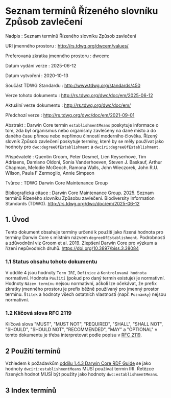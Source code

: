 # Seznam termínů Řízeného slovníku Způsob zavlečení

Nadpis
: Seznam termínů Řízeného slovníku Způsob zavlečení

URI jmenného prostoru
: <http://rs.tdwg.org/dwcem/values/>

Preferovaná zkratka jmenného prostoru
: dwcem:

Datum vydání verze
: 2025-06-12

Datum vytvoření
: 2020-10-13

Součást TDWG Standardu
: <http://www.tdwg.org/standards/450>

Verze tohoto dokumentu
: <http://rs.tdwg.org/dwc/doc/em/2025-06-12>

Aktuální verze dokumentu
: <http://rs.tdwg.org/dwc/doc/em/>

Předchozí verze
: <http://rs.tdwg.org/dwc/doc/em/2021-09-01>

Abstrakt
: Darwin Core termín `establishmentMeans` poskytuje informace o tom, zda byl organismus nebo organismy zavlečeny na dané místo a do daného času přímou nebo nepřímou činností moderního člověka. Řízený slovník Způsob zavlečení poskytuje termíny, které by se měly používat jako hodnoty pro `dwc:degreeOfEstablishment` a `dwciri:degreeOfEstablishment`.

Přispěvatelé
: Quentin Groom, Peter Desmet, Lien Reyserhove, Tim Adriaens, Damiano Oldoni, Sonia Vanderhoeven, Steven J. Baskauf, Arthur Chapman, Melodie McGeoch, Ramona Walls, John Wieczorek, John R.U. Wilson, Paula F Zermoglio, Annie Simpson

Tvůrce
: TDWG Darwin Core Maintenance Group

Bibliografická citace
: Darwin Core Maintenance Group. 2025. Seznam termínů Řízeného slovníku Způsobu zavlečení. Biodiversity Information Standards (TDWG). <http://rs.tdwg.org/dwc/doc/em/2025-06-12>

## 1. Úvod

Tento dokument obsahuje termíny určené k použití jako řízená hodnota pro termíny Darwin Core s místním názvem `degreeOfEstablishment`. Podrobnosti a zdůvodnění viz Groom et al. 2019. Zlepšení Darwin Core pro výzkum a řízení nepůvodních druhů. <https://doi.org/10.3897/biss.3.38084>

### 1.1 Status obsahu tohoto dokumentu

V oddíle 4 jsou hodnoty `Term IRI`, `Definice` a `Kontrolovaná hodnota` normativní. Hodnota `Použití` (pokud pro daný termín existuje) je normativní.  Hodnoty `Název termínu` nejsou normativní, ačkoli lze očekávat, že prefix zkratky jmenného prostoru je prefix běžně používaný pro jmenný prostor termínu.  `Štítek` a hodnoty všech ostatních vlastností (např. `Poznámky`) nejsou normativní.

### 1.2 Klíčová slova RFC 2119

Klíčová slova "MUST", "MUST NOT", "REQUIRED", "SHALL", "SHALL NOT", "SHOULD", "SHOULD NOT", "RECOMMENDED", "MAY" a "OPTIONAL" v tomto dokumentu je třeba interpretovat podle popisu v [RFC 2119](https://tools.ietf.org/html/rfc2119).

## 2 Použití termínů

Vzhledem k požadavkům [oddílu 1.4.3 Darwin Core RDF Guide](https://dwc.tdwg.org/rdf/#143-use-of-darwin-core-terms-in-rdf-normative) se jako hodnoty `dwciri:establishmentMeans` MUSÍ používat termín IRI. Řetězce řízených hodnot MUSÍ být použity jako hodnoty `dwc:establishmentMeans`.

## 3 Index termínů
